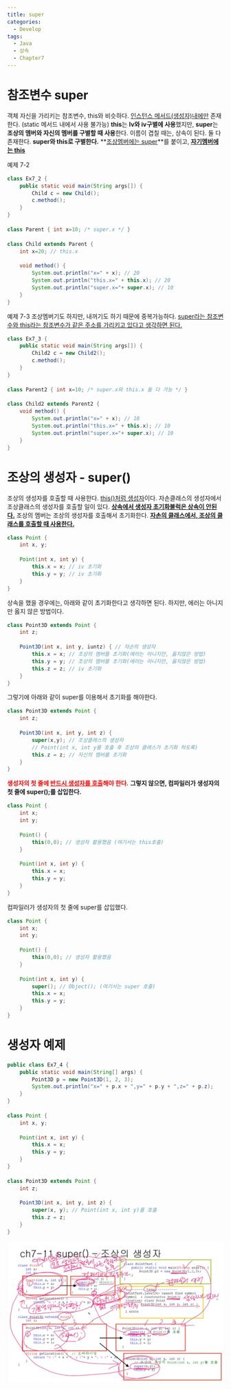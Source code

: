 ```yaml
---
title: super
categories:
  - Develop
tags:
  - Java
  - 상속
  - Chapter7
---
```

# 참조변수 super

객체 자신을 가리키는 참조변수, this와 비슷하다. <u>인스턴스 메서드(생성자)내에만</u> 존재한다. (static 메서드 내에서 사용 불가능)
**this**는 **lv와 iv구별에 사용**했지만, **super**는 **조상의 멤버와 자신의 멤버를 구별할 때 사용**한다.
이름이 겹칠 때는, 상속이 된다.
둘 다 존재한다.
**super와 this로 구별한다.**
**<u>조상멤버에는 super</u>**를 붙이고, **<u>자기멤버에는 this</u>**

예제 7-2

```java
class Ex7_2 {
	public static void main(String args[]) {
		Child c = new Child();
		c.method();
	}
}

class Parent { int x=10; /* super.x */ }

class Child extends Parent {
	int x=20; // this.x

	void method() {
		System.out.println("x=" + x); // 20
		System.out.println("this.x=" + this.x); // 20
		System.out.println("super.x="+ super.x); // 10
	}
}
```

예제 7-3
조상멤버기도 하지만, 내꺼기도 하기 때문에 중복가능하다.
<u>super라는 참조변수와 this라는 참조변수가 같은 주소를 가리키고 있다고 생각하면 된다.</u>

```java
class Ex7_3 {
	public static void main(String args[]) {
		Child2 c = new Child2();
		c.method();
	}
}

class Parent2 { int x=10; /* super.x와 this.x 둘 다 가능 */ }

class Child2 extends Parent2 {
	void method() {
		System.out.println("x=" + x); // 10
		System.out.println("this.x=" + this.x); // 10
		System.out.println("super.x="+ super.x); // 10
	}
}
```

# 조상의 생성자 - super()

조상의 생성자를 호출할 때 사용한다. <u>this()처럼 생성자</u>이다.
자손클래스의 생성자에서 조상클래스의 생성자를 호출할 일이 있다.
**<u>상속에서 생성자 초기화불럭은 상속이 안된다.</u>** 
조상의 멤버는 조상의 생성자를 호출해서 초기화한다.
**<u>자손의 클래스에서, 조상의 클래스를 호출할 때 사용한다.</u>**

```java
class Point {
	int x, y;
	
	Point(int x, int y) {
		this.x = x; // iv 초기화
		this.y = y; // iv 초기화
	}
}
```

상속을 했을 경우에는, 아래와 같이 초기화한다고 생각하면 된다.
하지만, 에러는 아니지만 옳지 않은 방법이다.

```java
class Point3D extends Point {
	int z;
	
	Point3D(int x, int y, iuntz) { // 자손의 생성자
        this.x = x; // 조상의 멤버를 초기화(에러는 아니지만, 옳지않은 방법)
        this.y = y; // 조상의 멤버를 초기화(에러는 아니지만, 옳지않은 방법)
        this.z = z; // iv 초기화
	}
}
```

그렇기에 아래와 같이 super를 이용해서 초기화를 해야한다.

```java
class Point3D extends Point {
	int z;
	
	Point3D(int x, int y, int z) {
        super(x,y); // 조상클래스의 생성자
		// Point(int x, int y를 호출 후 조상의 클래스가 초기화 하도록)
        this.z = z; // 자신의 멤버를 초기화
	}
}
```

<span style="color:red">**생성자의 첫 줄에 <u>반드시 생성자를 호출</u>해야 한다.**</span>
**그렇지 않으면, 컴파일러가 생성자의 첫 줄에 super();를 삽입한다.**

```java
class Point {
	int x;
	int y;
	
	Point() {
		this(0,0); // 생성자 활용했음 (여기서는 this호출)
	}
	
	Point(int x, int y) {
		this.x = x;
		this.y = y;
	}
}
```

컴파일러가 생성자의 첫 줄에 super를 삽입했다.

```java
class Point {
	int x;
	int y;
	
	Point() {
		this(0,0); // 생성자 활용했음
	}
	
	Point(int x, int y) {
		super(); // Object(); (여기서는 super 호출)
		this.x = x;
		this.y = y;
	}
}
```

# 생성자 예제

```java
public class Ex7_4 {
	public static void main(String[] args) {
		Point3D p = new Point3D(1, 2, 3);
		System.out.println("x=" + p.x + ",y=" + p.y + ",z=" + p.z);
	}
}

class Point {
	int x, y;

	Point(int x, int y) {
		this.x = x;
		this.y = y;
	}
}

class Point3D extends Point {
	int z;

	Point3D(int x, int y, int z) {
		super(x, y); // Point(int x, int y)를 호출
		this.z = z;
	}
}
```

<img src="images/20220724_super_images.png"/>

